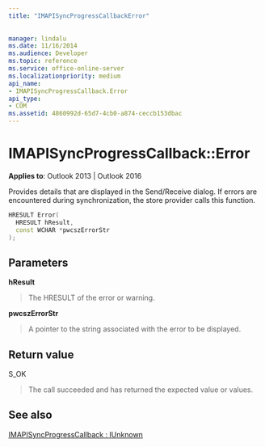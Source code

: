 ```yaml
---
title: "IMAPISyncProgressCallbackError"
 
 
manager: lindalu
ms.date: 11/16/2014
ms.audience: Developer
ms.topic: reference
ms.service: office-online-server
ms.localizationpriority: medium
api_name:
- IMAPISyncProgressCallback.Error
api_type:
- COM
ms.assetid: 4860992d-65d7-4cb0-a874-ceccb153dbac
---
```


# IMAPISyncProgressCallback::Error

  
  
**Applies to**: Outlook 2013 | Outlook 2016 
  
Provides details that are displayed in the Send/Receive dialog. If errors are encountered during synchronization, the store provider calls this function.
  
```cpp
HRESULT Error(
  HRESULT hResult,
  const WCHAR *pwcszErrorStr
);
```

## Parameters

 **hResult**
  
> The HRESULT of the error or warning.
    
 **pwcszErrorStr**
  
> A pointer to the string associated with the error to be displayed.
    
## Return value

S_OK 
  
> The call succeeded and has returned the expected value or values.
    
## See also



[IMAPISyncProgressCallback : IUnknown](imapisyncprogresscallbackiunknown.md)

